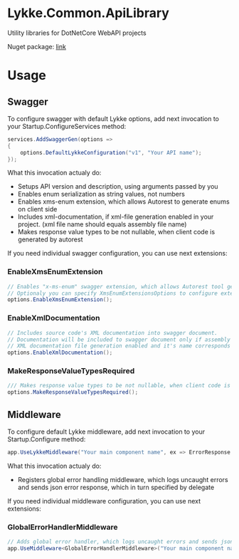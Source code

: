 # Lykke.Common.ApiLibrary

Utility libraries for DotNetCore WebAPI projects

Nuget package: [link](https://www.nuget.org/packages/Lykke.Common.ApiLibrary/)

# Usage 

## Swagger

To configure swagger with default Lykke options, add next invocation to your Startup.ConfigureServices method:

```cs
services.AddSwaggerGen(options =>
{
    options.DefaultLykkeConfiguration("v1", "Your API name");
});
```

What this invocation actualy do:

* Setups API version and description, using arguments passed by you
* Enables enum serialization as string values, not numbers
* Enables xms-enum extension, which allows Autorest to generate enums on client side
* Includes xml-documentation, if xml-file generation enabled in your project. (xml file name should equals assembly file name)
* Makes response value types to be not nullable, when client code is generated by autorest 

If you need individual swagger configuration, you can use next extensions:

### EnableXmsEnumExtension

```cs
// Enables "x-ms-enum" swagger extension, which allows Autorest tool generates enum or set of string constants for each server-side enum.
// Optionaly you can specify XmsEnumExtensionsOptions to configure extension
options.EnableXmsEnumExtension();
```

### EnableXmlDocumentation

```cs
// Includes source code's XML documentation into swagger document.
// Documentation will be included to swagger document only if assembly's 
// XML documentation file generation enabled and it's name corresponds to the assembly name.
options.EnableXmlDocumentation();
```

### MakeResponseValueTypesRequired

```cs
/// Makes response value types to be not nullable, when client code is generated by autorest
options.MakeResponseValueTypesRequired();
```

## Middleware

To configure default Lykke middleware, add next invocation to your Startup.Configure method:

```cs
app.UseLykkeMiddleware("Your main component name", ex => ErrorResponse.Create("Technical problem"));
```

What this invocation actualy do:

* Registers global error handling middleware, which logs uncaught errors and sends json error response, which in turn specified by delegate

If you need individual middleware configuration, you can use next extensions:

### GlobalErrorHandlerMiddleware

```cs
// Adds global error handler, which logs uncaught errors and sends json error response, which in turn specified by delegate
app.UseMiddleware<GlobalErrorHandlerMiddleware>("Your main component name", ex => ErrorResponse.Create("Technical problem"));
```

